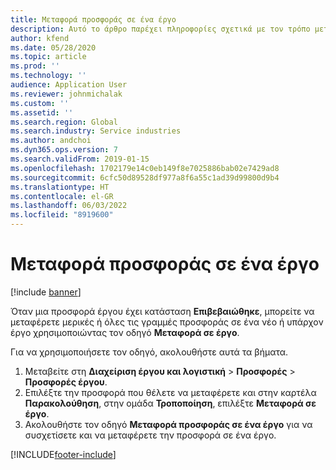 ```yaml
---
title: Μεταφορά προσφοράς σε ένα έργο
description: Αυτό το άρθρο παρέχει πληροφορίες σχετικά με τον τρόπο μεταφοράς μιας προσφοράς σε ένα νέο ή υπάρχον έργο.
author: kfend
ms.date: 05/28/2020
ms.topic: article
ms.prod: ''
ms.technology: ''
audience: Application User
ms.reviewer: johnmichalak
ms.custom: ''
ms.assetid: ''
ms.search.region: Global
ms.search.industry: Service industries
ms.author: andchoi
ms.dyn365.ops.version: 7
ms.search.validFrom: 2019-01-15
ms.openlocfilehash: 1702179e14c0eb149f8e7025886bab02e7429ad8
ms.sourcegitcommit: 6cfc50d89528df977a8f6a55c1ad39d99800d9b4
ms.translationtype: HT
ms.contentlocale: el-GR
ms.lasthandoff: 06/03/2022
ms.locfileid: "8919600"
---
```

# <a name="transfer-a-quotation-to-a-project"></a>Μεταφορά προσφοράς σε ένα έργο

[!include [banner](../includes/banner.md)]

Όταν μια προσφορά έργου έχει κατάσταση **Επιβεβαιώθηκε**, μπορείτε να μεταφέρετε μερικές ή όλες τις γραμμές προσφοράς σε ένα νέο ή υπάρχον έργο χρησιμοποιώντας τον οδηγό **Μεταφορά σε έργο**. 

Για να χρησιμοποιήσετε τον οδηγό, ακολουθήστε αυτά τα βήματα.

1. Μεταβείτε στη **Διαχείριση έργου και λογιστική** > **Προσφορές** > **Προσφορές έργου**.
2. Επιλέξτε την προσφορά που θέλετε να μεταφέρετε και στην καρτέλα **Παρακολούθηση**, στην ομάδα **Τροποποίηση**, επιλέξτε **Μεταφορά σε έργο**.
3. Ακολουθήστε τον οδηγό **Μεταφορά προσφοράς σε ένα έργο** για να συσχετίσετε και να μεταφέρετε την προσφορά σε ένα έργο.


[!INCLUDE[footer-include](../includes/footer-banner.md)]